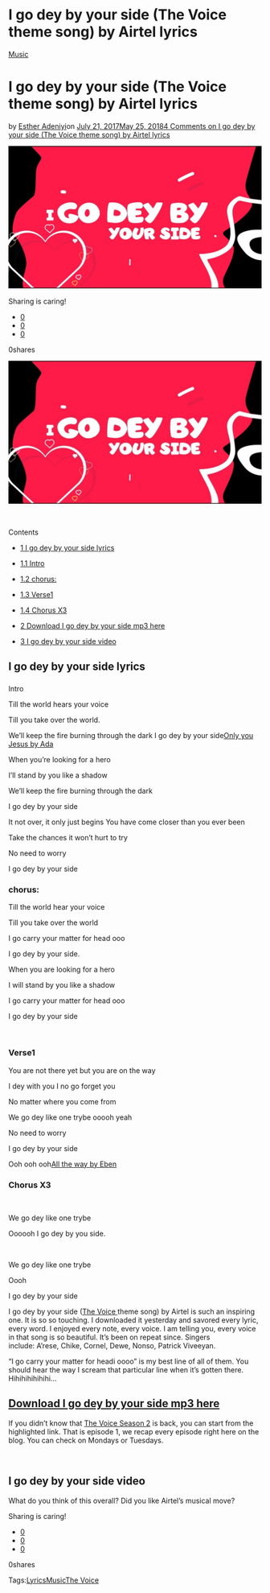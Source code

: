 # I go dey by your side (The Voice theme song) by Airtel lyrics

[Music](https://estheradeniyi.com/category/music/)
# I go dey by your side (The Voice theme song) by Airtel lyrics

by [Esther Adeniyi](https://estheradeniyi.com/author/esther-adeniyi/)on [July 21, 2017May 25, 2018](https://estheradeniyi.com/i-go-dey-by-your-side-voice-theme-song/)[4 Comments on I go dey by your side (The Voice theme song) by Airtel lyrics](https://estheradeniyi.com/i-go-dey-by-your-side-voice-theme-song/#comments)

![](images\Igodeybyyoursideimage.jpg)

Sharing is caring!

- [0](https://www.facebook.com/sharer/sharer.php?u=https%3A%2F%2Festheradeniyi.com%2Fi-go-dey-by-your-side-voice-theme-song%2F&amp;t=I%20go%20dey%20by%20your%20side%20%28The%20Voice%20theme%20song%29%20by%20Airtel%20lyrics)
- [0](https://twitter.com/intent/tweet?text=I%20go%20dey%20by%20your%20side%20%28The%20Voice%20theme%20song%29%20by%20Airtel%20lyrics&amp;url=https%3A%2F%2Festheradeniyi.com%2Fi-go-dey-by-your-side-voice-theme-song%2F)
- [0](#)

0shares

[![By your side image](images\Igodeybyyoursideimage-1024x576.jpg)](images\Igodeybyyoursideimage-1024x576.jpg)

&#xA0;

Contents

- [1 I go dey by your side lyrics](#I_go_dey_by_your_side_lyrics)
- [1.1 Intro ](#Intro)
- [1.2 chorus:&#x200E;](#chorus)
- [1.3 Verse1 ](#Verse1)
- [1.4 Chorus&#xA0;X3](#ChorusX3)

- [2 Download I go dey by your side mp3 here](#Download_I_go_dey_by_your_side_mp3_here)
- [3 I go dey by your side video](#I_go_dey_by_your_side_video)

## I go dey by your side lyrics

### 

Intro

&#x200E;Till the world hears your voice

Till you take over the world.

We&#x2019;ll keep the fire burning through the dark
 I go dey by your side[Only you Jesus by Ada](https://www.estheradeniyi.com/only-you-jesus-by-ada-lyrics-mp3)

When you&#x2019;re looking for a hero

I&#x2019;ll stand by you like a shadow

We&#x2019;ll keep the fire burning through the dark

I go dey by your side
 &#x200E;

It not over, it only just begins
 You have come closer than you ever been

Take the chances it won&#x2019;t hurt to try

No need to worry

I go dey by your side

### chorus:&#x200E;

&#x200E;Till the world hear your voice

Till you take over the world

I go carry your matter for head ooo

I go dey by your side.
 &#x200E;

&#x200E;When you are looking for a hero

I will stand by you like a shadow

I go carry your matter for head ooo

I go dey by your side

&#x200E;

### Verse1

&#x200E;You are not there yet but you are on the way

I dey with you I no go forget you

No matter where you come from

We go dey like one trybe ooooh yeah

No need to worry

I go dey by your side

Ooh ooh ooh[All the way by Eben](https://www.estheradeniyi.com/all-way-by-eben-lyrics-mp3-download)

### Chorus&#xA0;X3

&#x200E;&#x200E;

We go dey like one trybe

Oooooh&#x200E;
 I go dey by you side.

&#x200E;

We go dey like one trybe

Oooh&#x200E;

I go dey by your side

I go dey by your side ([The Voice ](https://www.estheradeniyi.com/watch-voice-nigeria-season-2-episode-2)theme song) by Airtel is such an inspiring one. It is so so touching. I downloaded it yesterday and savored every lyric, every word. I enjoyed every note, every voice. I am telling you, every voice in that song is so beautiful. It&#x2019;s been on repeat since. Singers include:&#xA0;A&#x2019;rese, Chike, Cornel, Dewe, Nonso, Patrick Viveeyan.

&#x201C;I go carry your matter for headi oooo&#x201D; is my best line of all of them. You should hear the way I scream that particular line when it&#x2019;s gotten there. Hihihihihihihi&#x2026;

## [Download I go dey by your side mp3 here](http://tooxclusive.com/download-mp3/voice-theme-song-side-f-arese-chike-cornel-dewe-nonso-patrick-viveeyan/)

If you didn&#x2019;t know that [The Voice Season 2](https://www.estheradeniyi.com/the-voice-nigeria-is-back-watch-season) is back, you can start from the highlighted link. That is episode 1, we recap every episode right here on the blog. You can check on Mondays or Tuesdays.

&#xA0;

## I go dey by your side video

What do you think of this overall? Did you like Airtel&#x2019;s musical move?

Sharing is caring!

- [0](https://www.facebook.com/sharer/sharer.php?u=https%3A%2F%2Festheradeniyi.com%2Fi-go-dey-by-your-side-voice-theme-song%2F&amp;t=I%20go%20dey%20by%20your%20side%20%28The%20Voice%20theme%20song%29%20by%20Airtel%20lyrics)
- [0](https://twitter.com/intent/tweet?text=I%20go%20dey%20by%20your%20side%20%28The%20Voice%20theme%20song%29%20by%20Airtel%20lyrics&amp;url=https%3A%2F%2Festheradeniyi.com%2Fi-go-dey-by-your-side-voice-theme-song%2F)
- [0](#)

0shares

Tags:[Lyrics](https://estheradeniyi.com/tag/lyrics/)[Music](https://estheradeniyi.com/tag/music/)[The Voice](https://estheradeniyi.com/tag/the-voice/)